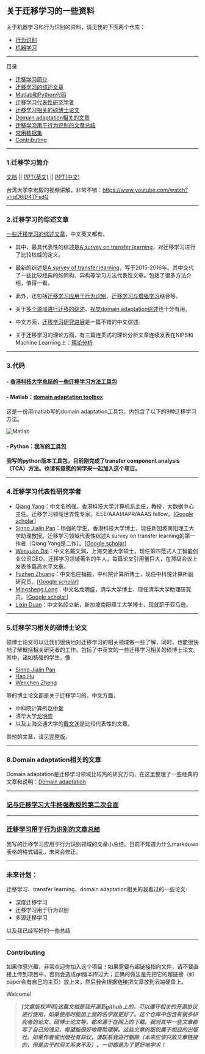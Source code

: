 ## 关于迁移学习的一些资料

关于机器学习和行为识别的资料，请见我的下面两个仓库：

- [行为识别](https://github.com/jindongwang/activityrecognition)
- [机器学习](https://github.com/jindongwang/MachineLearning)

_ _ _

目录

* [迁移学习简介](#1迁移学习简介)
* [迁移学习的综述文章](#2迁移学习的综述文章)
* [Matlab和Python代码](#3代码)
* [迁移学习代表性研究学者](#4迁移学习代表性研究学者)
* [迁移学习相关的硕博士论文](#5迁移学习相关的硕博士论文)
* [Domain adaptation相关的文章](https://github.com/jindongwang/transferlearning/blob/master/doc/domain_adaptation.md)
* [迁移学习用于行为识别的文章总结](https://github.com/jindongwang/activityrecognition/blob/master/notes/%E8%BF%81%E7%A7%BB%E5%AD%A6%E4%B9%A0%E7%94%A8%E4%BA%8E%E8%A1%8C%E4%B8%BA%E8%AF%86%E5%88%AB.md)
* [常用数据集](https://github.com/jindongwang/transferlearning/blob/master/doc/dataset.md)
* [Contributing]()

- - -

### 1.迁移学习简介

[文档](https://github.com/jindongwang/transferlearning/blob/master/doc/%E8%BF%81%E7%A7%BB%E5%AD%A6%E4%B9%A0%E7%AE%80%E4%BB%8B.md)   ||   [PPT(英文)](http://jd92.wang/assets/files/l03_transferlearning.pdf)   ||  [PPT(中文)](http://jd92.wang/assets/files/l08_tl_zh.pdf)

台湾大学李宏毅的视频讲解，非常不错：https://www.youtube.com/watch?v=qD6iD4TFsdQ

- - -

### 2.迁移学习的综述文章

[一些迁移学习的综述文章](https://mega.nz/#F!sb4ChYoa!37LU6HGJ6LhQC1OYYBglIw)，中文英文都有。

- 其中，最具代表性的综述是[A survey on transfer learning](https://mega.nz/#!hapCXZjQ!p9PpMK0VYWy6Li7QBZ3eVDgaHYUc1MewRFMcjfXAA7s)，对迁移学习进行了比较权威的定义。

- 最新的综述是[A survey of transfer learning](https://mega.nz/#!RfwwiBYS!7mM4juZY-oslxNtG_mv1XhV4zJknzpDM4QkD14S91_s)，写于2015-2016年。其中交代了一些比较经典的如同构、异构等学习方法代表性文章。包括了很多方法介绍，值得一看。

- 此外，还包括[迁移学习应用于行为识别](https://mega.nz/#!RfwwiBYS!7mM4juZY-oslxNtG_mv1XhV4zJknzpDM4QkD14S91_s)、[迁移学习与增强学习](https://mega.nz/#!RDpiRDCL!LSMgyjV69YEiFE2D0quKkrr_t7bEOYtsnx8BkTxniKo)结合等。
- 关于[多个源域进行迁移的综述](https://mega.nz/#!UPRTBIAS!HcjUwI_yGe3IrWCFfBxHF9nd8CFt0GTzjIyMMxdUuv0)、[视觉domain adaptation综述](https://mega.nz/#!hWQ3HLhJ!GTCIUTVDcmnn3f7-Ulhjs_MxGv6xnFyp1nayemt9Nis)也十分有用。
- 中文方面，[迁移学习研究进展](https://mega.nz/#!xPBB2CrZ!QXfJAbmM3DgURIIqB22kgzTARxXIr3TThILgGWXOmPE)是一篇不错的中文综述。
- 关于迁移学习的理论方面，有三篇连贯式的理论分析文章连续发表在NIPS和Machine Learning上：[理论分析](https://mega.nz/#F!ULoGFYDK!O3TQRZwrNeqTncNMIfXNTg)

_ _ _

### 3.代码

#### - [香港科技大学总结的一些迁移学习方法工具包](http://www.cse.ust.hk/TL/)

#### - Matlab：[domain adaptation toolbox](https://github.com/viggin/domain-adaptation-toolbox)

这是一份用matlab写的domain adaptation工具包，内包含了以下的9种迁移学习方法。

![Matlab](https://raw.githubusercontent.com/jindongwang/transferlearning/master/png/matlab.png)

#### - Python：[我写的工具包](https://github.com/jindongwang/transferlearning/tree/master/code/python)

**我写的python版本工具包，目前刚完成了transfer component analysis （TCA）方法。也请有意愿的同学来一起加入这个项目。**

_ _ _

### 4.迁移学习代表性研究学者

- [Qiang Yang](http://www.cs.ust.hk/~qyang/)：中文名杨强。香港科技大学计算机系主任，教授，大数据中心主任。迁移学习领域世界性专家。IEEE/AAAI/IAPR/AAAS fellow。[[Google scholar](https://scholar.google.com/citations?user=1LxWZLQAAAAJ&hl=zh-CN)]
- [Sinno Jialin Pan](http://www.ntu.edu.sg/home/sinnopan/)：杨强的学生，香港科技大学博士，现任新加坡南阳理工大学助理教授。迁移学习领域代表性综述A survey on transfer learning的第一作者（Qiang Yang是二作）。[[Google scholar](https://scholar.google.com/citations?user=P6WcnfkAAAAJ&hl=zh-CN)]
- [Wenyuan Dai](https://scholar.google.com.sg/citations?user=AGR9pP0AAAAJ&hl=zh-CN)：中文名戴文渊，上海交通大学硕士，现任第四范式人工智能创业公司CEO。迁移学习领域著名的牛人，每篇论文引用量巨大，在顶级会议上发表多篇高水平文章。
- [Fuzhen Zhuang](http://www.intsci.ac.cn/users/zhuangfuzhen/)：中文名庄福振，中科院计算所博士，现任中科院计算所副研究员。[[Google scholar](https://scholar.google.com/citations?user=klJBYrAAAAAJ&hl=zh-CN&oi=ao)]
- [Mingsheng Long](http://ise.thss.tsinghua.edu.cn/~mlong/)：中文名龙明盛，清华大学博士，现任清华大学助理研究员。[[Google scholar](https://scholar.google.com/citations?view_op=search_authors&mauthors=mingsheng+long&hl=zh-CN&oi=ao)]
- [Lixin Duan](http://www.lxduan.info/)：中文名段立新，新加坡南阳理工大学博士，现就职于亚马逊。
_ _ _

### 5.迁移学习相关的硕博士论文

硕博士论文可以让我们很快地对迁移学习的相关领域做一些了解，同时，也能很快地了解概括相关研究者的工作。包括了中英文的一些迁移学习相关的硕博士论文。其中，诸如杨强的学生，像

- [Sinno Jialin Pan](https://mega.nz/#!xCwBALCb!exNKlFh6Mi_bvzmclBd6rWOeIwqUuwR7thYIsFK1J5U)
- [Hao Hu](https://mega.nz/#!IaQzlIAY!HpvK6YYv37EngofqZDgdRpMLErSPAmgz8Ln9hWPAJSw)
- [Wenchen Zheng](https://mega.nz/#!QDJFUA4Z!3lBYHH1YzmWI9nTecvaSsR65aWSUmTiUN6Wmjk8y-vc)

等的博士论文都是关于迁移学习的。中文方面，

- 中科院计算所[赵中堂](https://mega.nz/#!cKowSJSD!NLPQ01oSBYXughH9F1toFqdFoYY7JsPQMZlIYtn2-LA)
- 清华大学[龙明盛](https://mega.nz/#!kDBTjDQZ!VZMu4f57N0GBKVcaJs1WNxNkA1JOmp4NcYiVDoDqIJM)
- 以及上海交通大学的[戴文渊](https://mega.nz/#!UehghTCK!9KPD4FwWpHoZmYCmweF0y67Sft7KzTi8F_ZIUA15-QE)是比较代表性的文章。

其他的文章，请见[完整版](https://mega.nz/#F!YHIFxJAL!Ts413E2dbEc_2az4dhb_Jg)。

- - -

### 6.Domain adaptation相关的文章

Domain adaptation是迁移学习领域比较热的研究方向，在这里整理了一些经典的文章和说明：[Domain adaptation](https://github.com/jindongwang/transferlearning/blob/master/doc/domain_adaptation.md)

_ _ _

### [记与迁移学习大牛杨强教授的第二次会面](https://zhuanlan.zhihu.com/p/26260083)

_ _ _

### [迁移学习用于行为识别的文章总结](https://github.com/jindongwang/activityrecognition/blob/master/notes/%E8%BF%81%E7%A7%BB%E5%AD%A6%E4%B9%A0%E7%94%A8%E4%BA%8E%E8%A1%8C%E4%B8%BA%E8%AF%86%E5%88%AB.md)

我写的迁移学习应用于行为识别领域的文章小总结。目前不知道为什么markdown表格的格式错乱，未来会修正。

_ _ _

### 未来计划：

迁移学习、transfer learning、domain adaptation相关的我看过的一些论文:

- 深度迁移学习
- 迁移学习用于行为识别
- 多源迁移学习

以及我已经写好的一些总结


- - -


### Contributing

如果你感兴趣，非常欢迎你加入这个项目！如果需要有超链接指向文件，请不要直接上传到项目中，否则会造成git版本库过大；正确的做法是先把它的超链接（如paper会有自己的主页）放上来，然后我会根据链接把文章放到云端硬盘上。

Welcome!

> ***[文章版权声明]这篇文档是我开源到github上的，可以遵守相关的开源协议进行使用，如果使用时能加上我的名字就更好了。这个仓库中包含有很多研究者的论文、硕博士论文等，都来源于在网上的下载。我对其中一些文章都写了自己的浅见，希望能很好地帮助理解。这些文章的版权属于相应的出版社。如果作者或出版社有异议，请联系我进行删除（本来应该只放文章链接的，但是由于时间关系来不及）。一切都是为了更好地学术！***
